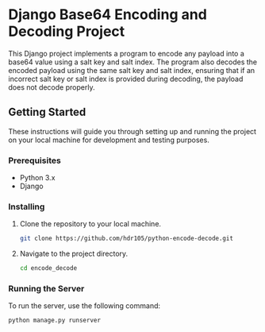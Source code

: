 # Django Base64 Encoding and Decoding Project

This Django project implements a program to encode any payload into a base64 value using a salt key and salt index. The program also decodes the encoded payload using the same salt key and salt index, ensuring that if an incorrect salt key or salt index is provided during decoding, the payload does not decode properly.

## Getting Started

These instructions will guide you through setting up and running the project on your local machine for development and testing purposes.

### Prerequisites

- Python 3.x
- Django

### Installing

1. Clone the repository to your local machine.

    ```sh
    git clone https://github.com/hdr105/python-encode-decode.git
    ```

2. Navigate to the project directory.

    ```sh
    cd encode_decode
    ```


### Running the Server

To run the server, use the following command:

```sh
python manage.py runserver
